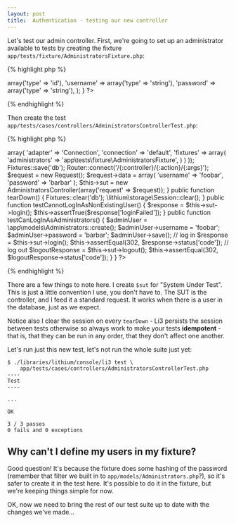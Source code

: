```yaml
---
layout: post
title:  Authentication - testing our new controller
---
```


Let's test our admin controller. First, we're going to set up an administrator available to tests by creating the fixture `app/tests/fixture/AdministratorsFixture.php`:

{% highlight php %}
<?php
namespace app\tests\fixture;

class AdministratorsFixture extends \li3_fixtures\test\Fixture {

	protected $_model = 'app\models\Administrators';

	protected $_fields = array(
		'id' => array('type' => 'id'),
		'username' => array('type' => 'string'),
		'password' => array('type' => 'string'),
	);
}
?>
{% endhighlight %}

Then create the test `app/tests/cases/controllers/AdministratorsControllerTest.php`:

{% highlight php %}
<?php
namespace app\tests\cases\controllers;

use lithium\action\Request;
use li3_fixtures\test\Fixtures;
use lithium\net\http\Router;
use app\controllers\AdministratorsController;

class AdministratorsControllerTest extends \lithium\test\Integration {
	/**
	 * @var AdministratorsController System Under Test
	 */
	private $sut;
	
	public function setUp() {
		Fixtures::config(array(
			'db' => array(
				'adapter' => 'Connection',
				'connection' => 'default',
				'fixtures' => array(
					'administrators' => 'app\tests\fixture\AdministratorsFixture',
				)
			)
		));
		Fixtures::save('db');
		Router::connect('/{:controller}/{:action}/{:args}');
		
		$request = new Request();
		$request->data = array(
			'username' => 'foobar',
			'password' => 'barbar'
		);
		
		$this->sut = new AdministratorsController(array('request' => $request));
	}

	public function tearDown() {
		Fixtures::clear('db');
		\lithium\storage\Session::clear();
	}

	public function testCannotLogInAsNonExistingUser() {
		$response = $this->sut->login();
		$this->assertTrue($response['loginFailed']);
	}
	
	public function testCanLogInAsAdministrators() {
		$adminUser = \app\models\Administrators::create();
		$adminUser->username = 'foobar';
		$adminUser->password = 'barbar';
		$adminUser->save();
		
		// log in
		$response = $this->sut->login();
		$this->assertEqual(302, $response->status['code']);
		
		// log out
		$logoutResponse = $this->sut->logout();
		$this->assertEqual(302, $logoutResponse->status['code']);
	}
}
?>
{% endhighlight %}

There are a few things to note here. I create `$sut` for "System Under Test". This is just a little convention I use, you don't have to. The SUT is the controller, and I feed it a standard request. It works when there is a user in the database, just as we expect.

Notice also I clear the session on every `tearDown` - Li3 persists the session between tests otherwise so always work to make your tests **idempotent** - that is, that they can be run in any order, that they don't affect one another.

Let's run just this new test, let's not run the whole suite just yet:

	$ ./libraries/lithium/console/li3 test \
		app/tests/cases/controllers/AdministratorsControllerTest.php
	----
	Test
	----

	...

	OK

	3 / 3 passes
	0 fails and 0 exceptions

	
## Why can't I define my users in my fixture?

Good question! It's because the fixture does some hashing of the password (remember that filter we built in to `app/models/Administrators.php`?), so it's safer to create it in the test here. It's possible to do it in the fixture, but we're keeping things simple for now.

OK, now we need to bring the rest of our test suite up to date with the changes we've made...